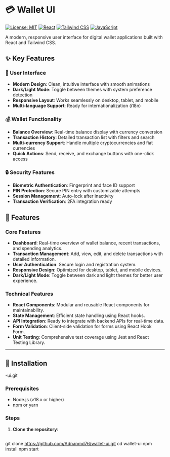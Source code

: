 # 💳 Wallet UI

[![License: MIT](https://img.shields.io/badge/License-MIT-yellow.svg)](https://opensource.org/licenses/MIT)
[![React](https://img.shields.io/badge/React-18.2.0-61DAFB?logo=react&logoColor=white)](https://reactjs.org/)
[![Tailwind CSS](https://img.shields.io/badge/Tailwind%20CSS-3.3.0-38B2AC?logo=tailwind-css&logoColor=white)](https://tailwindcss.com/)
[![JavaScript](https://img.shields.io/badge/JavaScript-ES6-F7DF1E?logo=javascript&logoColor=black)](https://developer.mozilla.org/en-US/docs/Web/JavaScript)

A modern, responsive user interface for digital wallet applications built with React and Tailwind CSS.

## ✨ Key Features

### 🎨 User Interface
- **Modern Design**: Clean, intuitive interface with smooth animations
- **Dark/Light Mode**: Toggle between themes with system preference detection
- **Responsive Layout**: Works seamlessly on desktop, tablet, and mobile
- **Multi-language Support**: Ready for internationalization (i18n)

### 💰 Wallet Functionality
- **Balance Overview**: Real-time balance display with currency conversion
- **Transaction History**: Detailed transaction list with filters and search
- **Multi-currency Support**: Handle multiple cryptocurrencies and fiat currencies
- **Quick Actions**: Send, receive, and exchange buttons with one-click access

### 🔒 Security Features
- **Biometric Authentication**: Fingerprint and face ID support
- **PIN Protection**: Secure PIN entry with customizable attempts
- **Session Management**: Auto-lock after inactivity
- **Transaction Verification**: 2FA integration ready

## 🌟 Features

### Core Features
- **Dashboard**: Real-time overview of wallet balance, recent transactions, and spending analytics.
- **Transaction Management**: Add, view, edit, and delete transactions with detailed information.
- **User Authentication**: Secure login and registration system.
- **Responsive Design**: Optimized for desktop, tablet, and mobile devices.
- **Dark/Light Mode**: Toggle between dark and light themes for better user experience.

### Technical Features
- **React Components**: Modular and reusable React components for maintainability.
- **State Management**: Efficient state handling using React hooks.
- **API Integration**: Ready to integrate with backend APIs for real-time data.
- **Form Validation**: Client-side validation for forms using React Hook Form.
- **Unit Testing**: Comprehensive test coverage using Jest and React Testing Library.

---

## 🚀 Installation
-ui.git

### Prerequisites
- Node.js (v18.x or higher)
- npm or yarn

### Steps
1. **Clone the repository**:
   ```bash
git clone https://github.com/Adnanmd76/wallet-ui.git
cd wallet-ui
npm install
npm start
